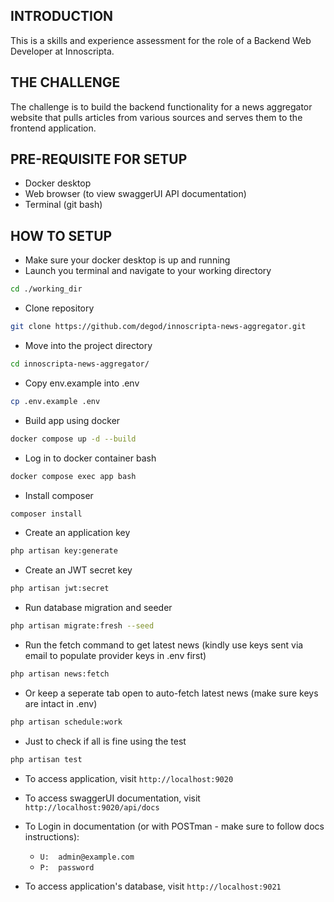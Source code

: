 ## INTRODUCTION

This is a skills and experience assessment for the role of a Backend Web Developer at Innoscripta.

## THE CHALLENGE

The challenge is to build the backend functionality for a news aggregator website that pulls articles from various sources and serves them to the frontend application.

## PRE-REQUISITE FOR SETUP

-   Docker desktop
-   Web browser (to view swaggerUI API documentation)
-   Terminal (git bash)

## HOW TO SETUP

-   Make sure your docker desktop is up and running
-   Launch you terminal and navigate to your working directory

```bash
cd ./working_dir
```

-   Clone repository

```bash
git clone https://github.com/degod/innoscripta-news-aggregator.git
```

-   Move into the project directory

```bash
cd innoscripta-news-aggregator/
```

-   Copy env.example into .env

```bash
cp .env.example .env
```

-   Build app using docker

```bash
docker compose up -d --build
```

-   Log in to docker container bash

```bash
docker compose exec app bash
```

-   Install composer

```bash
composer install
```

-   Create an application key

```bash
php artisan key:generate
```

-   Create an JWT secret key

```bash
php artisan jwt:secret
```

-   Run database migration and seeder

```bash
php artisan migrate:fresh --seed
```

-   Run the fetch command to get latest news (kindly use keys sent via email to populate provider keys in .env first)

```bash
php artisan news:fetch
```

-   Or keep a seperate tab open to auto-fetch latest news (make sure keys are intact in .env)

```bash
php artisan schedule:work
```

-   Just to check if all is fine using the test

```bash
php artisan test
```

-   To access application, visit
    `http://localhost:9020`

-   To access swaggerUI documentation, visit
    `http://localhost:9020/api/docs`

-   To Login in documentation (or with POSTman - make sure to follow docs instructions):

    -   `U:  admin@example.com`
    -   `P:  password`

-   To access application's database, visit
    `http://localhost:9021`
